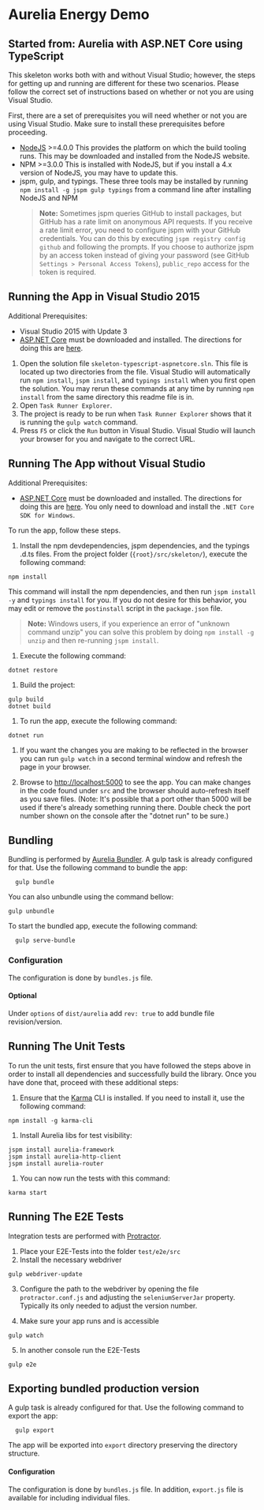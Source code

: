 # Aurelia Energy Demo

## Started from: Aurelia with ASP.NET Core using TypeScript

This skeleton works both with and without Visual Studio; however, the steps for getting up and running are different for these two scenarios. Please follow the correct set of instructions based on whether or not you are using Visual Studio.

First, there are a set of prerequisites you will need whether or not you are using Visual Studio. Make sure to install these prerequisites before proceeding.

- [NodeJS](http://nodejs.org/) >=4.0.0 This provides the platform on which the build tooling runs. This may be downloaded and installed from the NodeJS website.
- NPM >=3.0.0 This is installed with NodeJS, but if you install a 4.x version of NodeJS, you may have to update this.
- jspm, gulp, and typings. These three tools may be installed by running `npm install -g jspm gulp typings` from a command line after installing NodeJS and NPM
  > **Note:** Sometimes jspm queries GitHub to install packages, but GitHub has a rate limit on anonymous API requests. If you receive a rate limit error, you need to configure jspm with your GitHub credentials. You can do this by executing `jspm registry config github` and following the prompts. If you choose to authorize jspm by an access token instead of giving your password (see GitHub `Settings > Personal Access Tokens`), `public_repo` access for the token is required.

## Running the App in Visual Studio 2015

Additional Prerequisites:

- Visual Studio 2015 with Update 3
- [ASP.NET Core](https://www.microsoft.com/net/core#windows) must be downloaded and installed. The directions for doing this are [here](https://www.microsoft.com/net/core#windows).

1. Open the solution file `skeleton-typescript-aspnetcore.sln`. This file is located up two directories from the file. Visual Studio will automatically run `npm install`, `jspm install`, and `typings install` when you first open the solution. You may rerun these commands at any time by running `npm install` from the same directory this readme file is in.
1. Open `Task Runner Explorer`. 
1. The project is ready to be run when `Task Runner Explorer` shows that it is running the `gulp watch` command. 
1. Press `F5` or click the `Run` button in Visual Studio. Visual Studio will launch your browser for you and navigate to the correct URL.


## Running The App without Visual Studio

Additional Prerequisites:

- [ASP.NET Core](https://www.microsoft.com/net/core#windows) must be downloaded and installed. The directions for doing this are [here](https://www.microsoft.com/net/core#windows). You only need to download and install the `.NET Core SDK for Windows`.

To run the app, follow these steps.

1. Install the npm devdependencies, jspm dependencies, and the typings .d.ts files. From the project folder (`{root}/src/skeleton/`), execute the following command:
  ```shell
  npm install
  ```

  This command will install the npm dependencies, and then run `jspm install -y` and `typings install` for you. If you do not desire for this behavior, you may edit or remove the `postinstall` script in the `package.json` file. 
  >**Note:** Windows users, if you experience an error of "unknown command unzip" you can solve this problem by doing `npm install -g unzip` and then re-running `jspm install`.

1. Execute the following command:

  ```shell
  dotnet restore
  ```

1. Build the project:

  ```shell
  gulp build
  dotnet build
  ```

1. To run the app, execute the following command:

  ```shell
  dotnet run
  ```

1. If you want the changes you are making to be reflected in the browser you can run `gulp watch` in a second terminal window and refresh the page in your browser.

1. Browse to [http://localhost:5000](http://localhost:5000) to see the app. You can make changes in the code found under `src` and the browser should auto-refresh itself as you save files. (Note: It's possible that a port other than 5000 will be used if there's already something running there. Double check the port number shown on the console after the "dotnet run" to be sure.)

## Bundling

Bundling is performed by [Aurelia Bundler](http://github.com/aurelia/bundler). A gulp task is already configured for that. Use the following command to bundle the app:

  ```shell
    gulp bundle
  ```

You can also unbundle using the command bellow:

  ```shell
  gulp unbundle
  ```

To start the bundled app, execute the following command:

  ```shell
    gulp serve-bundle
  ```

### Configuration

The configuration is done by ```bundles.js``` file.

#### Optional

Under ```options``` of ```dist/aurelia``` add ```rev: true``` to add bundle file revision/version.

## Running The Unit Tests

To run the unit tests, first ensure that you have followed the steps above in order to install all dependencies and successfully build the library. Once you have done that, proceed with these additional steps:

1. Ensure that the [Karma](http://karma-runner.github.io/) CLI is installed. If you need to install it, use the following command:

  ```shell
  npm install -g karma-cli
  ```
1. Install Aurelia libs for test visibility:

```shell
jspm install aurelia-framework
jspm install aurelia-http-client
jspm install aurelia-router
```

1. You can now run the tests with this command:

  ```shell
  karma start
  ```

## Running The E2E Tests

Integration tests are performed with [Protractor](http://angular.github.io/protractor/#/).

1. Place your E2E-Tests into the folder ```test/e2e/src```
2. Install the necessary webdriver

  ```shell
  gulp webdriver-update
  ```

3. Configure the path to the webdriver by opening the file ```protractor.conf.js``` and adjusting the ```seleniumServerJar``` property. Typically its only needed to adjust the version number.

4. Make sure your app runs and is accessible

  ```shell
  gulp watch
  ```

5. In another console run the E2E-Tests

  ```shell
  gulp e2e
  ```

## Exporting bundled production version
A gulp task is already configured for that. Use the following command to export the app:

  ```shell
    gulp export
  ```
The app will be exported into ```export``` directory preserving the directory structure.
#### Configuration
The configuration is done by ```bundles.js``` file.
In addition, ```export.js``` file is available for including individual files.
